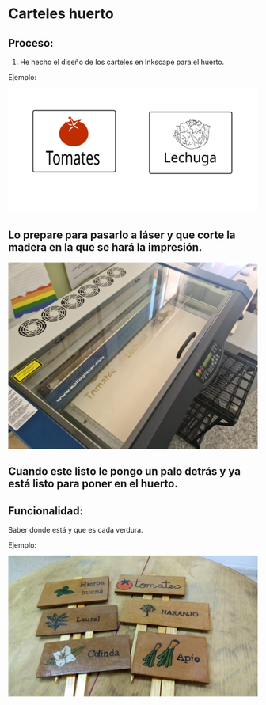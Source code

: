 # Carteles huerto

## Proceso:
1. He hecho el diseño de los carteles en Inkscape para el huerto.
                   
Ejemplo:

![](https://github.com/St1v3n3223/1er-Trimestre/blob/cc32f29442ff4b300c372f637bcde4d52525ecad/huerto.svg)

## Lo prepare para pasarlo a láser y que corte la madera en la que se hará la impresión.

![](https://github.com/St1v3n3223/1er-Trimestre/blob/8572c0f86992ffe65da47ec6d8efe355f8f05796/huerto.jpg)

## Cuando este listo le pongo un palo detrás y ya está listo para poner en el huerto.

## Funcionalidad:
 
Saber donde está y que es cada verdura.

Ejemplo:

![](https://github.com/St1v3n3223/1er-Trimestre/blob/8a5486cd633c4f816751adea9909f705a666b47c/carteles%20frutass.jpg)
